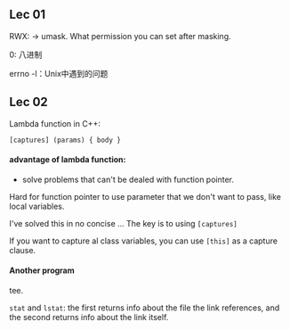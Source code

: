 ## Lec 01
RWX: -> umask. What permission you can set after masking.

0: 八进制

errno -l：Unix中遇到的问题

## Lec 02
Lambda function in C++:

```
[captures] (params) { body }
```

#### advantage of lambda function:
- solve problems that can't be dealed with function pointer.

Hard for function pointer to use parameter that we don't want to pass, like local variables.

I've solved this in no concise ... The key is to using `[captures]`

If you want to capture al class variables, you can use `[this]` as a capture clause.

#### Another program
tee.

`stat` and `lstat`: the first returns info about the file the link references, and the second returns info about the link itself.

